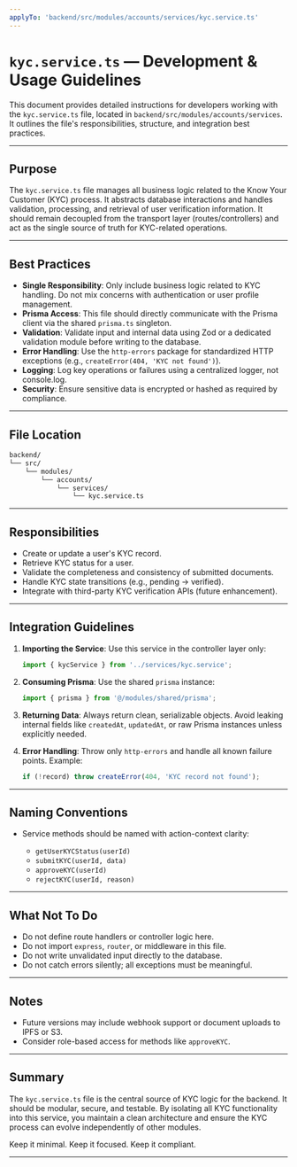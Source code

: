 ```yaml
---
applyTo: 'backend/src/modules/accounts/services/kyc.service.ts'
---
```

# `kyc.service.ts` — Development & Usage Guidelines

This document provides detailed instructions for developers working with the `kyc.service.ts` file, located in `backend/src/modules/accounts/services`. It outlines the file's responsibilities, structure, and integration best practices.

---

## Purpose

The `kyc.service.ts` file manages all business logic related to the Know Your Customer (KYC) process. It abstracts database interactions and handles validation, processing, and retrieval of user verification information. It should remain decoupled from the transport layer (routes/controllers) and act as the single source of truth for KYC-related operations.

---

## Best Practices

* **Single Responsibility**: Only include business logic related to KYC handling. Do not mix concerns with authentication or user profile management.
* **Prisma Access**: This file should directly communicate with the Prisma client via the shared `prisma.ts` singleton.
* **Validation**: Validate input and internal data using Zod or a dedicated validation module before writing to the database.
* **Error Handling**: Use the `http-errors` package for standardized HTTP exceptions (e.g., `createError(404, 'KYC not found')`).
* **Logging**: Log key operations or failures using a centralized logger, not console.log.
* **Security**: Ensure sensitive data is encrypted or hashed as required by compliance.

---

## File Location

```txt
backend/
└── src/
    └── modules/
        └── accounts/
            └── services/
                └── kyc.service.ts
```

---

## Responsibilities

* Create or update a user's KYC record.
* Retrieve KYC status for a user.
* Validate the completeness and consistency of submitted documents.
* Handle KYC state transitions (e.g., pending → verified).
* Integrate with third-party KYC verification APIs (future enhancement).

---

## Integration Guidelines

1. **Importing the Service**:
   Use this service in the controller layer only:

   ```ts
   import { kycService } from '../services/kyc.service';
   ```

2. **Consuming Prisma**:
   Use the shared `prisma` instance:

   ```ts
   import { prisma } from '@/modules/shared/prisma';
   ```

3. **Returning Data**:
   Always return clean, serializable objects. Avoid leaking internal fields like `createdAt`, `updatedAt`, or raw Prisma instances unless explicitly needed.

4. **Error Handling**:
   Throw only `http-errors` and handle all known failure points. Example:

   ```ts
   if (!record) throw createError(404, 'KYC record not found');
   ```

---

## Naming Conventions

* Service methods should be named with action-context clarity:

  * `getUserKYCStatus(userId)`
  * `submitKYC(userId, data)`
  * `approveKYC(userId)`
  * `rejectKYC(userId, reason)`

---

## What Not To Do

* Do not define route handlers or controller logic here.
* Do not import `express`, `router`, or middleware in this file.
* Do not write unvalidated input directly to the database.
* Do not catch errors silently; all exceptions must be meaningful.

---

## Notes

* Future versions may include webhook support or document uploads to IPFS or S3.
* Consider role-based access for methods like `approveKYC`.

---

## Summary

The `kyc.service.ts` file is the central source of KYC logic for the backend. It should be modular, secure, and testable. By isolating all KYC functionality into this service, you maintain a clean architecture and ensure the KYC process can evolve independently of other modules.

Keep it minimal. Keep it focused. Keep it compliant.

---
